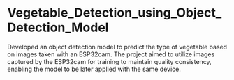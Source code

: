# Vegetable_Detection_using_Object_Detection_Model
Developed an object detection model to predict the type of vegetable based on images taken with an ESP32cam. The project aimed to utilize images captured by the ESP32cam for training to maintain quality consistency, enabling the model to be later applied with the same device. 
